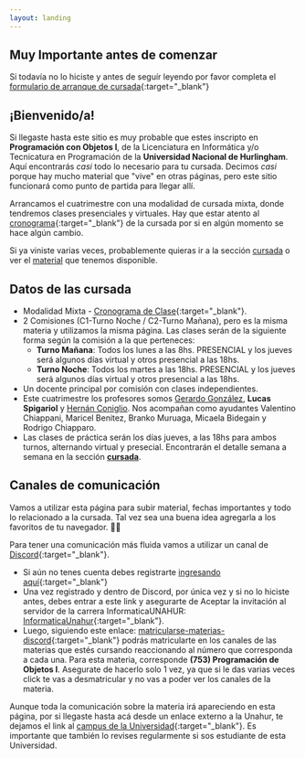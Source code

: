 ```yaml
---
layout: landing
---
```


## Muy Importante antes de comenzar
Si todavía no lo hiciste y antes de seguír leyendo por favor completa el [formulario de arranque de cursada](https://forms.gle/gH6wtAL1zvG5K9yF8){:target="_blank"}

## ¡Bienvenido/a!

Si llegaste hasta este sitio es muy probable que estes inscripto en **Programación con Objetos I**, de la Licenciatura en Informática y/o Tecnicatura en Programación de la **Universidad Nacional de Hurlingham**. Aquí encontrarás _casi_ todo lo necesario para tu cursada. Decimos _casi_ porque hay mucho material que "vive" en otras páginas, pero este sitio funcionará como punto de partida para llegar allí.

Arrancamos el cuatrimestre con una modalidad de cursada mixta, donde tendremos clases presenciales y virtuales. Hay que estar atento al [cronograma](https://docs.google.com/spreadsheets/d/18ggaTNvskbmRmTJTei0nKN87wr91W97rbLeLWTcWqn8/edit?usp=sharing){:target="_blank"} de la cursada por si en algún momento se hace algún cambio. 

Si ya viniste varias veces, probablemente quieras ir a la sección [cursada](/cursada) o ver el [material](/material) que tenemos disponible.


## Datos de las cursada

* Modalidad Mixta - [Cronograma de Clase](https://docs.google.com/spreadsheets/d/18ggaTNvskbmRmTJTei0nKN87wr91W97rbLeLWTcWqn8/edit?usp=sharing){:target="_blank"}. 
* 2 Comisiones (C1-Turno Noche / C2-Turno Mañana), pero es la misma materia y utilizamos la misma página. Las clases serán de la siguiente forma según la comisión a la que perteneces:
  - **Turno Mañana**: Todos los lunes a las 8hs. PRESENCIAL y los jueves será algunos días virtual y otros presencial a las 18hs.
  - **Turno Noche**: Todos los martes a las 18hs. PRESENCIAL y los jueves será algunos días virtual y otros presencial a las 18hs. 
* Un docente principal por comisión con clases independientes. 
* Este cuatrimestre los profesores somos [Gerardo González](https://youtu.be/Mz30L5TGsfY), **Lucas Spigariol** y [Hernán Coniglio](https://youtu.be/iPU9JsnCkB0). Nos acompañan como ayudantes Valentino Chiappani, Maricel Benitez, Branko Muruaga, Micaela Bidegain y Rodrigo Chiapparo.
* Las clases de práctica serán los días jueves, a las 18hs para ambos turnos, alternando virtual y presecial. Encontrarán el detalle semana a semana en la sección **[cursada](/cursada)**.

## Canales de comunicación

Vamos a utilizar esta página para subir material, fechas importantes y todo lo relacionado a la cursada. Tal vez sea una buena idea agregarla a los favoritos de tu navegador. :link::globe_with_meridians:

Para tener una comunicación más fluida vamos a utilizar un canal de [Discord](https://www.discordapp.com){:target="_blank"}.
* Si aún no tenes cuenta debes registrarte [ingresando aquí](https://www.discordapp.com){:target="_blank"}
* Una vez registrado y dentro de Discord, por única vez y si no lo hiciste antes, debes entrar a este link y asegurarte de Aceptar la invitación al servidor de la carrera InformaticaUNAHUR: [InformaticaUnahur](https://discord.gg/tqyHtPt){:target="_blank"}.
* Luego, siguiendo este enlace: [matricularse-materias-discord](https://discord.com/channels/656909199510601744/1088949265306501130){:target="_blank"} podrás matricularte en los canales de las materias que estés cursando reaccionando al número que corresponda a cada una. Para esta materia, corresponde **(753) Programación de Objetos I**. Asegurate de hacerlo solo 1 vez, ya que si le das varias veces click te vas a desmatricular y no vas a poder ver los canales de la materia.

Aunque toda la comunicación sobre la materia irá apareciendo en esta página, por si llegaste hasta acá desde un enlace externo a la Unahur, te dejamos el link al [campus de la Universidad](https://campus2023.unahur.edu.ar/login/index.php){:target="_blank"}. Es importante que también lo revises regularmente si sos estudiante de esta Universidad.


